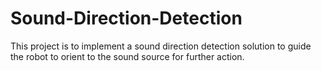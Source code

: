 # Sound-Direction-Detection
This project is to implement a sound direction detection solution to guide the robot to orient to the sound source for further action.
